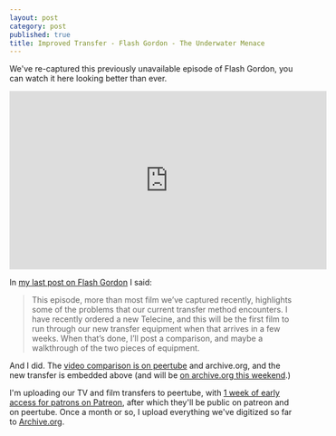 ```yaml
---
layout: post
category: post
published: true
title: Improved Transfer - Flash Gordon - The Underwater Menace
---
```

We've re-captured this previously unavailable episode of Flash Gordon, you can watch it here looking better than ever. 

<iframe width="560" height="315" sandbox="allow-same-origin allow-scripts allow-popups" src="https://mountaintown.video/videos/embed/de431b8e-dbd8-4bab-bb2a-a6ca8595b433" frameborder="0" allowfullscreen></iframe>

In [my last post on Flash Gordon](http://ajroach42.com/flash-gordon-1954/) I said: 

> This episode, more than most film we’ve captured recently, highlights some of the problems that our current transfer method encounters. I have recently ordered a new Telecine, and this will be the first film to run through our new transfer equipment when that arrives in a few weeks. When that’s done, I’ll post a comparison, and maybe a walkthrough of the two pieces of equipment.

And I did. The [video comparison is on peertube](https://mountaintown.video/videos/watch/7df35356-a236-416b-920d-c71dbcc0a253) and archive.org, and the new transfer is embedded above (and will be [on archive.org this weekend](https://archive.org/details/@ajroach42).) 

I'm uploading our TV and film transfers to peertube, with [1 week of early access for patrons on Patreon](https://patreon.com/ajroach42), after which they'll be public on patreon and on peertube. Once a month or so, I upload everything we've digitized so far to [Archive.org](https://archive.org/details/@ajroach42).
